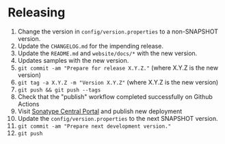 # Releasing

1. Change the version in `config/version.properties` to a non-SNAPSHOT version.
2. Update the `CHANGELOG.md` for the impending release.
3. Update the `README.md` and `website/docs/*` with the new version.
4. Updates samples with the new version.
5. `git commit -am "Prepare for release X.Y.Z."` (where X.Y.Z is the new version)
6. `git tag -a X.Y.Z -m "Version X.Y.Z"` (where X.Y.Z is the new version)
7. `git push && git push --tags`
8. Check that the "publish" workflow completed successfully on Github Actions
9.  Visit [Sonatype Central Portal](https://central.sonatype.com/publishing/deployments) and publish new deployment
10. Update the `config/version.properties` to the next SNAPSHOT version.
11. `git commit -am "Prepare next development version."`
12. `git push`
